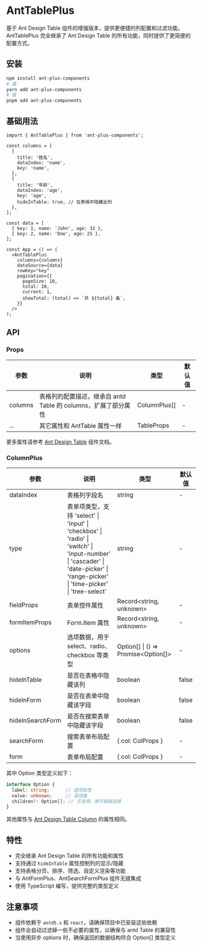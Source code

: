 # AntTablePlus

基于 Ant Design Table 组件的增强版本，提供更便捷的列配置和过滤功能。AntTablePlus 完全继承了 Ant Design Table 的所有功能，同时提供了更简便的配置方式。

## 安装

```bash
npm install ant-plus-components
# 或
yarn add ant-plus-components
# 或
pnpm add ant-plus-components
```

## 基础用法

```tsx
import { AntTablePlus } from 'ant-plus-components';

const columns = [
  {
    title: '姓名',
    dataIndex: 'name',
    key: 'name',
  },
  {
    title: '年龄',
    dataIndex: 'age',
    key: 'age',
    hideInTable: true, // 在表格中隐藏此列
  },
];

const data = [
  { key: 1, name: 'John', age: 32 },
  { key: 2, name: 'Doe', age: 25 },
];

const App = () => (
  <AntTablePlus
    columns={columns}
    dataSource={data}
    rowKey="key"
    pagination={{
      pageSize: 10,
      total: 20,
      current: 1,
      showTotal: (total) => `共 ${total} 条`,
    }}
  />
);
```

## API

### Props

| 参数 | 说明 | 类型 | 默认值 |
| --- | --- | --- | --- |
| columns | 表格列的配置描述，继承自 antd Table 的 columns，扩展了部分属性 | ColumnPlus[] | - |
| ... | 其它属性和 AntTable 属性一样 | TableProps | - |

更多属性请参考 [Ant Design Table](https://ant-design.antgroup.com/components/table-cn#table) 组件文档。

### ColumnPlus

| 参数 | 说明 | 类型 | 默认值 |
| --- | --- | --- | --- |
| dataIndex | 表格列字段名 | string | - |
| type | 表单项类型，支持 'select' \| 'input' \| 'checkbox' \| 'radio' \| 'switch' \| 'input-number' \| 'cascader' \| 'date-picker' \| 'range-picker' \| 'time-picker' \| 'tree-select' | string | - |
| fieldProps | 表单控件属性 | Record<string, unknown> | - |
| formItemProps | Form.Item 属性 | Record<string, unknown> | - |
| options | 选项数据，用于 select、radio、checkbox 等类型 | Option[] \| () => Promise<Option[]> | - |
| hideInTable | 是否在表格中隐藏该列 | boolean | false |
| hideInForm | 是否在表单中隐藏该字段 | boolean | false |
| hideInSearchForm | 是否在搜索表单中隐藏该字段 | boolean | false |
| searchForm | 搜索表单布局配置 | { col: ColProps } | - |
| form | 表单布局配置 | { col: ColProps } | - |

其中 Option 类型定义如下：

```typescript
interface Option {
  label: string;      // 选项标签
  value: unknown;     // 选项值
  children?: Option[]; // 子选项，用于级联选择
}
```

其他属性与 [Ant Design Table Column](https://ant.design/components/table-cn/#Column) 的属性相同。

## 特性

- 完全继承 Ant Design Table 的所有功能和属性
- 支持通过 `hideInTable` 属性控制列的显示/隐藏
- 支持表格分页、排序、筛选、自定义渲染等功能
- 与 AntFormPlus、AntSearchFormPlus 组件无缝集成
- 使用 TypeScript 编写，提供完整的类型定义

## 注意事项

- 组件依赖于 `antd5.x` 和 `react`，请确保项目中已安装这些依赖
- 组件会自动过滤掉一些不必要的属性，以确保与 antd Table 的兼容性
- 当使用异步 options 时，确保返回的数据结构符合 Option[] 类型定义
